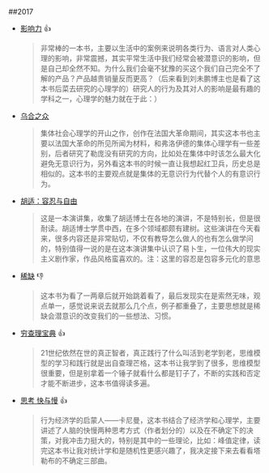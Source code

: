 ##2017
- [影响力](https://book.douban.com/subject/1786387/) :thumbsup:

  >非常棒的一本书，主要以生活中的案例来说明各类行为、语言对人类心理的影响，非常震撼，其实平常生活中我们经常会被潜意识的影响，但是自己却全然不知。为什么我们会毫不犹豫的买这个我们自己完全不了解的产品？产品越贵销量反而更高？（后来看到刘未鹏博主也是看了这本书后菜去研究的心理学的）研究人的行为及其对人的影响是最有趣的学科之一，心理学的魅力就在于此：）

- [乌合之众](https://book.douban.com/subject/1012611/)   

  >集体社会心理学的开山之作，创作在法国大革命期间，其实这本书也主要以法国大革命的所见所闻为材料，和弗洛伊德的集体心理学有一些差别，后者研究了勒庞没有研究的方向，比如处在集体中时该怎么最大化避免无意识行为，另外看这本书的时候一直让我想起红卫兵，历史总是相似的。这本书的主要观点就是集体的无意识行为代替个人的有意识行为。

- [胡适：容忍与自由](https://book.douban.com/subject/6558202/)    
    
  >这是一本演讲集，收集了胡适博士在各地的演讲，不是特别长，但是很耐读。胡适博士学贯中西，在多个领域都颇有建树。这些演讲在今天看来，很多内容还是非常贴切，不仅有教导怎么做人的也有怎么做学问的，特别值得一说的是在这本演讲集中认识了易卜生，一位伟大的现实主义剧作家，作品风格蛮喜欢的。注：这里的容忍是包容多元化的意思

- [稀缺](https://book.douban.com/subject/26178426/) :thumbsdown:
    
  >这本书为看了一两章后就开始跳着看了，最后发现实在是索然无味，观点单一，感觉说来说去就那么几个点，例子都重叠了，主要思想就是稀缺会潜意识的改变我们的一些想法、习惯。

- [穷查理宝典](https://book.douban.com/subject/5346110/) :thumbsup:

  >21世纪依然在世的真正智者，真正践行了什么叫活到老学到老，思维模型的学习和践行就是出自查理芒格，这本书让我学到了很多，思维模型很重要，但是别拿着一个锤子就看什么都是钉子了，不断的实践和否定才能不断进步，这本书值得读多遍。

- [思考 快与慢](https://book.douban.com/subject/10785583/) :thumbsup:

  >行为经济学的启蒙人——卡尼曼，这本书结合了经济学和心理学，主要讲述了人脑的快慢两种思考方式（作者划分的）以及在不确定下的决策，对我冲击力挺大的，特别是其中的一些理论，比如：峰值定律，读完这本书让我对统计学和是随机性更感兴趣了，我决定接下来去看看塔勒布的不确定三部曲。